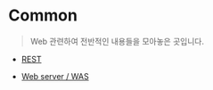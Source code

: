 # Common

>Web 관련하여 전반적인 내용들을 모아놓은 곳입니다.

* [REST](/Common/REST.md)

* [Web server / WAS](/Common/WS-WAS.md)

